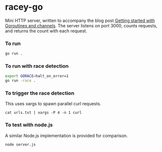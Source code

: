 # racey-go

Mini HTTP server, written to accompany the blog post [Getting started with Goroutines and channels](https://jldec.me/getting-started-with-go-part-3-goroutines-and-channels). The server listens on port 3000, counts requests, and returns the count with each request.

### To run

```sh
go run .
```

### To run with race detection

```sh
export GORACE=halt_on_error=1
go run -race .
```

### To trigger the race detection

This uses xargs to spawn parallel curl requests.

```
cat urls.txt | xargs -P 4 -n 1 curl
```

### To test with node.js

A similar Node.js implementation is provided for comparison.

```
node server.js
```